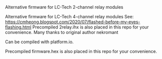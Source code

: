 Alternative firmware for LC-Tech 2-channel relay modules


Alternative firmware for LC-Tech 4-channel relay modules
See: https://cmheong.blogspot.com/2020/07/flashed-before-my-eyes-flashing.html
Precompiled 2relay.ihx is also placed in this repo for your convenience.
Many thanks to original author nekromant

Can be compiled with platform.io. 

Precompiled firmware.hex is also placed in this repo for your convenience.
